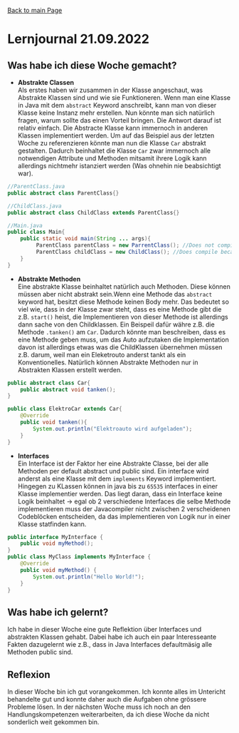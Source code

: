 [Back to main Page](./../../README.md)

# Lernjournal 21.09.2022
## Was habe ich diese Woche gemacht?
- **Abstrakte Classen**<br/>
Als erstes haben wir zusammen in der Klasse angeschaut, was Abstrakte Klassen sind und wie sie Funktioneren. Wenn man eine Klasse in Java mit dem `abstract` Keyword anschreibt, kann man von dieser Klasse keine Instanz mehr erstellen. Nun könnte man sich natürlich fragen, warum sollte das einen Vorteil bringen. Die Antwort darauf ist relativ einfach. Die Abstracte Klasse kann immernoch in anderen Klassen implementiert werden. Um auf das Beispiel aus der letzten Woche zu referenzieren könnte man nun die Klasse `Car` abstrakt gestalten. Dadurch beinhaltet die Klasse `Car` zwar immernoch alle notwendigen Attribute und Methoden mitsamit ihrere Logik kann allerdings nichtmehr istanziert werden (Was ohnehin nie beabsichtigt war).
```java 
//ParentClass.java
public abstract class ParentClass{}

//ChildClass.java
public abstract class ChildClass extends ParentClass{}

//Main.java
public class Main{
    public static void main(String ... args){
         ParentClass parentClass = new ParrentClass(); //Does not compile because class in abstract
         ParentClass childClass = new ChildClass(); //Does compile because it is inizalized with child class
    }
}
```
- **Abstrakte Methoden** <br/>
Eine abstrakte Klasse beinhaltet natürlich auch Methoden. Diese können müssen aber nicht abstrakt sein.Wenn eine Methode das `abstract` keyword hat, besitzt diese Methode keinen Body mehr. Das bedeutet so viel wie, dass in der Klasse zwar steht, dass es eine Methode gibt die z.B. `start()` heist, die Implementieren von dieser Methode ist allerdings dann sache von den Childklassen. Ein Beispeil dafür währe z.B. die Methode `.tanken()` am `Car`. Dadurch könnte man beschreiben, dass es eine Methode geben muss, um das Auto aufzutaken die Implementation davon ist allerdings etwas was die ChildKlassen übernehmen müssen z.B. darum, weil man ein Eleketrouto anderst tankt als ein Konventionelles. Natürlich können Abstrakte Methoden nur in Abstrakten Klassen erstellt werden.

```java
public abstract class Car{
    public abstract void tanken();
}

public class ElektroCar extends Car{
    @Override
    public void tanken(){
        System.out.println("Elektroauto wird aufgeladen");
    }
}
```
- **Interfaces**<br/>
Ein Interface ist der Faktor her eine Abstrakte Classe, bei der alle Methoden per default abstract und public sind. Ein interface wird anderst als eine Klasse mit dem `implements` Keyword implementiert. Hingegen zu KLassen können in java bis zu `65535` interfaces in einer Klasse implementier werden. Das liegt daran, dass ein Interface keine Logik beinhaltet -> egal ob 2 verschiedene Interfaces die selbe Methode implementieren muss der Javacompiler nicht zwischen 2 verscheidenen Codeblöcken entscheiden, da das implementieren von Logik nur in einer Klasse statfinden kann. 

```java
public interface MyInterface {
    public void myMethod();
}
public class MyClass implements MyInterface {
    @Override
    public void myMethod() {
        System.out.println("Hello World!");
    }
}
```
## Was habe ich gelernt?
Ich habe in dieser Woche eine gute Reflektion über Interfaces und abstrakten Klassen gehabt. Dabei habe ich auch ein paar Interesseante Fakten dazugelernt wie z.B., dass in Java Interfaces defaultmäsig alle Methoden public sind.
## Reflexion
In dieser Woche bin ich gut vorangekommen. Ich konnte alles im Untericht behandelte gut und konnte daher auch die Aufgaben ohne grössere Probleme lösen. In der nächsten Woche muss ich noch an den Handlungskompetenzen weiterarbeiten, da ich diese Woche da nicht sonderlich weit gekommen bin.
